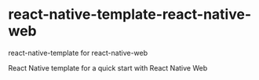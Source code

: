 # react-native-template-react-native-web

react-native-template for react-native-web

React Native template for a quick start with React Native Web
